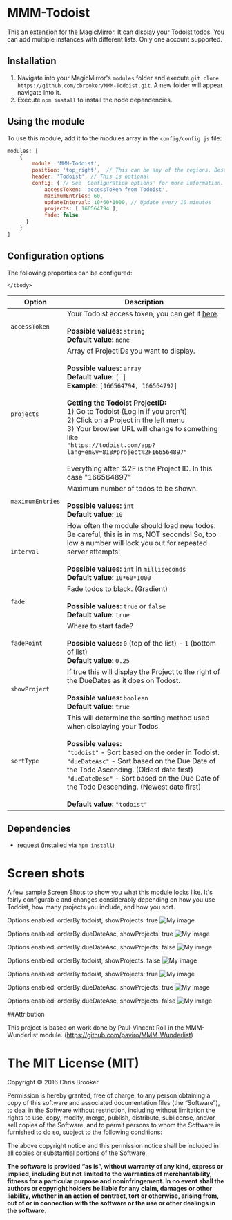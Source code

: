 # MMM-Todoist
This an extension for the [MagicMirror](https://github.com/MichMich/MagicMirror). It can display your Todoist todos. You can add multiple instances with different lists. Only one account supported.

## Installation
1. Navigate into your MagicMirror's `modules` folder and execute `git clone https://github.com/cbrooker/MMM-Todoist.git`. A new folder will appear navigate into it.
2. Execute `npm install` to install the node dependencies.

## Using the module

To use this module, add it to the modules array in the `config/config.js` file:
````javascript
modules: [
	{
		module: 'MMM-Todoist',
		position: 'top_right',	// This can be any of the regions. Best results in left or right regions.
		header: 'Todoist', // This is optional
		config: { // See 'Configuration options' for more information.
          	accessToken: 'accessToken from Todoist',
			maximumEntries: 60,
			updateInterval: 10*60*1000, // Update every 10 minutes
			projects: [ 166564794 ],
			fade: false
      }
	}
]
````

## Configuration options

The following properties can be configured:


<table width="100%">
	<!-- why, markdown... -->
	<thead>
		<tr>
			<th>Option</th>
			<th width="100%">Description</th>
		</tr>
	<thead>
	<tbody>
		<tr>
			<td><code>accessToken</code></td>
			<td>Your Todoist access token, you can get it <a href="https://developer.todoist.com/appconsole.html">here</a>.<br>
				<br><b>Possible values:</b> <code>string</code>
				<br><b>Default value:</b> <code>none</code>
			</td>
		</tr>
		<tr>
			<td><code>projects</code></td>
			<td>
				Array of ProjectIDs you want to display. <br>
				<br><b>Possible values:</b> <code>array</code>
				<br><b>Default value:</b> <code>[ ]</code>
				<br><b>Example:</b> <code>[166564794, 166564792]</code>
				<br>
				<br>
				<b>Getting the Todoist ProjectID:</b><br>
				1) Go to Todoist (Log in if you aren't)<br>
				2) Click on a Project in the left menu<br>
				3) Your browser URL will change to something like<br> <code>"https://todoist.com/app?lang=en&v=818#project%2F166564897"</code><br><br>
				Everything after %2F is the Project ID. In this case "166564897"
			</td>
		</tr>
		<tr>
			<td><code>maximumEntries</code></td>
			<td>Maximum number of todos to be shown.<br>
				<br><b>Possible values:</b> <code>int</code>
				<br><b>Default value:</b> <code>10</code>
			</td>
		</tr>
		<tr>
			<td><code>interval</code></td>
			<td>How often the module should load new todos. Be careful, this is in ms, NOT seconds! So, too low a number will lock you out for repeated server attempts!<br>
				<br><b>Possible values:</b> <code>int</code> in <code>milliseconds</code>
				<br><b>Default value:</b> <code>10*60*1000</code>
			</td>
		</tr>
		<tr>
			<td><code>fade</code></td>
			<td>Fade todos to black. (Gradient)<br>
				<br><b>Possible values:</b> <code>true</code> or <code>false</code>
				<br><b>Default value:</b> <code>true</code>
			</td>
		</tr>
		<tr>
			<td><code>fadePoint</code></td>
			<td>Where to start fade?<br>
				<br><b>Possible values:</b> <code>0</code> (top of the list) - <code>1</code> (bottom of list)
				<br><b>Default value:</b> <code>0.25</code>
			</td>
		</tr>
		<tr>
			<td><code>showProject</code></td>
			<td>If true this will display the Project to the right of the DueDates as it does on Todost.<br>
				<br><b>Possible values:</b> <code>boolean</code>
				<br><b>Default value:</b> <code>true</code>
			</td>
		</tr>
		<tr>
			<td><code>sortType</code></td>
			<td>This will determine the sorting method used when displaying your Todos.<br>
				<br><b>Possible values:</b> <br />
				<code>"todoist"</code> <span>- Sort based on the order in Todoist.</span> </br >
				<code>"dueDateAsc"</code> <span>- Sort based on the Due Date of the Todo Ascending. (Oldest date first)</span> </br>
				<code>"dueDateDesc"</code> <span>- Sort based on the Due Date of the Todo Descending. (Newest date first)</span></br>
				<br><b>Default value:</b> <code>"todoist"</code>
			</td>
		</tr>





	</tbody>
</table>

## Dependencies
- [request](https://www.npmjs.com/package/request) (installed via `npm install`)


# Screen shots
A few sample Screen Shots to show you what this module looks like. It's fairly configurable and changes considerably depending on how you use Todoist, how many projects you include, and how you sort.  

Options enabled: orderBy:todoist, showProjects: true
![My image](http://cbrooker.github.io/MMM-Todoist/Screenshots/1.png)  

Options enabled: orderBy:dueDateAsc, showProjects: true
![My image](http://cbrooker.github.io/MMM-Todoist/Screenshots/2.png)  

Options enabled: orderBy:dueDateAsc, showProjects: false
![My image](http://cbrooker.github.io/MMM-Todoist/Screenshots/3.png)  

Options enabled: orderBy:todoist, showProjects: false
![My image](http://cbrooker.github.io/MMM-Todoist/Screenshots/4.png)  

Options enabled: orderBy:todoist, showProjects: true
![My image](http://cbrooker.github.io/MMM-Todoist/Screenshots/5.png)  

Options enabled: orderBy:dueDateAsc, showProjects: true
![My image](http://cbrooker.github.io/MMM-Todoist/Screenshots/6.png)  

Options enabled: orderBy:dueDateAsc, showProjects: false
![My image](http://cbrooker.github.io/MMM-Todoist/Screenshots/7.png)  


##Attribution

This project is based on work done by Paul-Vincent Roll in the MMM-Wunderlist module. (https://github.com/paviro/MMM-Wunderlist)


The MIT License (MIT)
=====================

Copyright © 2016 Chris Brooker

Permission is hereby granted, free of charge, to any person
obtaining a copy of this software and associated documentation
files (the “Software”), to deal in the Software without
restriction, including without limitation the rights to use,
copy, modify, merge, publish, distribute, sublicense, and/or sell
copies of the Software, and to permit persons to whom the
Software is furnished to do so, subject to the following
conditions:

The above copyright notice and this permission notice shall be
included in all copies or substantial portions of the Software.

**The software is provided “as is”, without warranty of any kind, express or implied, including but not limited to the warranties of merchantability, fitness for a particular purpose and noninfringement. In no event shall the authors or copyright holders be liable for any claim, damages or other liability, whether in an action of contract, tort or otherwise, arising from, out of or in connection with the software or the use or other dealings in the software.**
